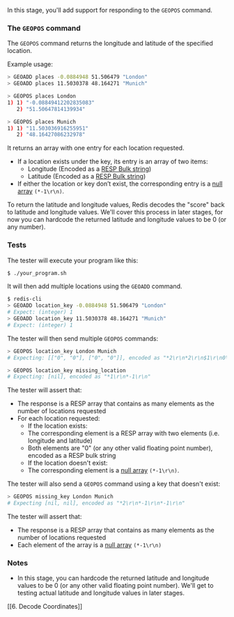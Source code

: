 In this stage, you'll add support for responding to the `GEOPOS` command.

### The `GEOPOS` command

The `GEOPOS` command returns the longitude and latitude of the specified location.

Example usage:

```bash
> GEOADD places -0.0884948 51.506479 "London"
> GEOADD places 11.5030378 48.164271 "Munich"

> GEOPOS places London
1) 1) "-0.08849412202835083"
   2) "51.50647814139934"

> GEOPOS places Munich
1) 1) "11.503036916255951"
   2) "48.16427086232978"
```

It returns an array with one entry for each location requested.

- If a location exists under the key, its entry is an array of two items:
    - Longitude (Encoded as a [RESP Bulk string](https://redis.io/docs/latest/develop/reference/protocol-spec/#bulk-strings))
    - Latitude (Encoded as a [RESP Bulk string](https://redis.io/docs/latest/develop/reference/protocol-spec/#bulk-strings))
- If either the location or key don’t exist, the corresponding entry is a [null array](https://redis.io/docs/latest/develop/reference/protocol-spec/#null-arrays) `(*-1\r\n)`.

To return the latitude and longitude values, Redis decodes the "score" back to latitude and longitude values. We'll cover this process in later stages, for now you can hardcode the returned latitude and longitude values to be 0 (or any number).

### Tests

The tester will execute your program like this:

```bash
$ ./your_program.sh
```

It will then add multiple locations using the `GEOADD` command.

```bash
$ redis-cli
> GEOADD location_key -0.0884948 51.506479 "London"
# Expect: (integer) 1
> GEOADD location_key 11.5030378 48.164271 "Munich"
# Expect: (integer) 1
```

The tester will then send multiple `GEOPOS` commands:

```bash
> GEOPOS location_key London Munich
# Expecting: [["0", "0"], ["0", "0"]], encoded as "*2\r\n*2\r\n$1\r\n0\r\n$1\r\n0\r\n*2\r\n$1\r\n0\r\n$1\r\n0\r\n"

> GEOPOS location_key missing_location
# Expecting: [nil], encoded as "*1\r\n*-1\r\n"
```

The tester will assert that:

- The response is a RESP array that contains as many elements as the number of locations requested
- For each location requested:
    - If the location exists:
    - The corresponding element is a RESP array with two elements (i.e. longitude and latitude)
    - Both elements are "0" (or any other valid floating point number), encoded as a RESP bulk string
    - If the location doesn't exist:
    - The corresponding element is a [null array](https://redis.io/docs/latest/develop/reference/protocol-spec/#null-arrays) `(*-1\r\n)`.

The tester will also send a `GEOPOS` command using a key that doesn't exist:

```bash
> GEOPOS missing_key London Munich
# Expecting [nil, nil], encoded as "*2\r\n*-1\r\n*-1\r\n"
```

The tester will assert that:

- The response is a RESP array that contains as many elements as the number of locations requested
- Each element of the array is a [null array](https://redis.io/docs/latest/develop/reference/protocol-spec/#null-arrays) `(*-1\r\n)`

### Notes

- In this stage, you can hardcode the returned latitude and longitude values to be 0 (or any other valid floating point number). We'll get to testing actual latitude and longitude values in later stages.

[[6. Decode Coordinates]]
